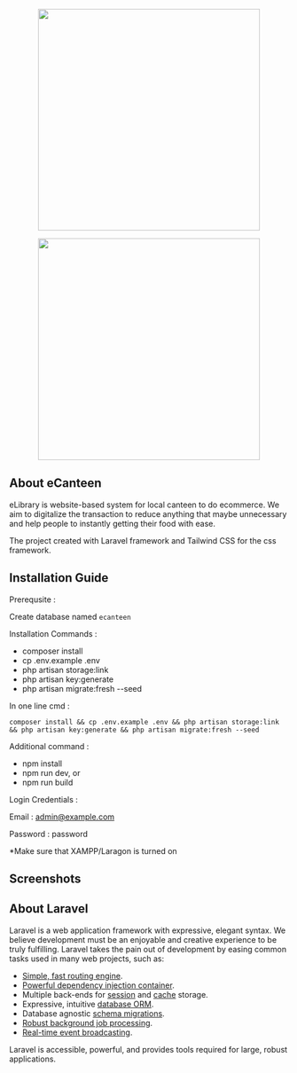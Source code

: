 <p align="center"><a href="https://laravel.com" target="_blank"><img src="https://raw.githubusercontent.com/laravel/art/master/logo-lockup/5%20SVG/2%20CMYK/1%20Full%20Color/laravel-logolockup-cmyk-red.svg" width="400"></a></p>
<p align="center"><a href="https://tailwindcss.com" target="_blank"><img src="https://i.postimg.cc/Z5ns5BtK/Tailwind-CSS-logo-svg.png" width="400"></a></p>

## About eCanteen

eLibrary is website-based system for local canteen to do ecommerce. We aim to digitalize the transaction to reduce anything that maybe unnecessary and help people to instantly getting their food with ease.

The project created with Laravel framework and Tailwind CSS for the css framework.

## Installation Guide
Prerequsite :

Create database named `ecanteen`


Installation Commands :
- composer install
- cp .env.example .env
- php artisan storage:link
- php artisan key:generate
- php artisan migrate:fresh --seed


In one line cmd :

`composer install && cp .env.example .env && php artisan storage:link && php artisan key:generate && php artisan migrate:fresh --seed`


Additional command :
- npm install
- npm run dev, or
- npm run build


Login Credentials :

Email : admin@example.com

Password : password

*Make sure that XAMPP/Laragon is turned on

## Screenshots

## About Laravel

Laravel is a web application framework with expressive, elegant syntax. We believe development must be an enjoyable and creative experience to be truly fulfilling. Laravel takes the pain out of development by easing common tasks used in many web projects, such as:

- [Simple, fast routing engine](https://laravel.com/docs/routing).
- [Powerful dependency injection container](https://laravel.com/docs/container).
- Multiple back-ends for [session](https://laravel.com/docs/session) and [cache](https://laravel.com/docs/cache) storage.
- Expressive, intuitive [database ORM](https://laravel.com/docs/eloquent).
- Database agnostic [schema migrations](https://laravel.com/docs/migrations).
- [Robust background job processing](https://laravel.com/docs/queues).
- [Real-time event broadcasting](https://laravel.com/docs/broadcasting).

Laravel is accessible, powerful, and provides tools required for large, robust applications.
